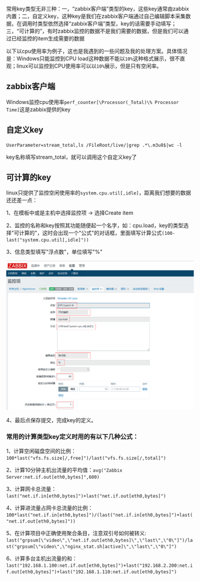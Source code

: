 
常用key类型无非三种：一，“zabbix客户端”类型的key，这些key通常由zabbix内置；二，自定义key，这种key是我们在zabbix客户端通过自己编辑脚本采集数据，在调用时类型依然选择“zabbix客户端”类型，key的话需要手动填写；三，“可计算的”，有时zabbix监控的数据不是我们需要的数据，但是我们可以通过已经监控的item生成需要的数据

以下以cpu使用率为例子，这也是我遇到的一些问题及我的处理方案。具体情况是：Windows只能监控到CPU load这种数据不能以`10%`这种格式展示，很不直观；linux可以监控到CPU使用率可以以`10%`展示，但是只有空闲率。

## zabbix客户端

Windows监控cpu使用率`perf_counter[\Processor(_Total)\% Processor Time]`这是zabbix提供的key

## 自定义key

`UserParameter=stream_total,ls /FileRoot/live/|grep .*\.m3u8$|wc -l`

key名称填写stream_total，就可以调用这个自定义key了

## 可计算的key

linux只提供了监控空闲使用率的`system.cpu.util[,idle]`，距离我们想要的数据还还差一点：

1、在模板中或是主机中选择监控项 -> 选择Create item

2、监控的名称和key按照其功能随便起一个名字，如：cpu.load，key的类型选择"可计算的"，这时会出现一个"公式"的对话框，里面填写计算公式`(100-last("system.cpu.util[,idle]"))`

3、信息类型填写"浮点数"，单位填写"%"

![](cpuload1.png)

4、最后点保存提交，完成key的定义。

### 常用的计算类型key定义时用的有以下几种公式：

1、计算空闲磁盘空间的比例：`100*last("vfs.fs.size[/,free]")/last("vfs.fs.size[/,total]")`

2、计算10分钟主机出流量的平均值：`avg("Zabbix Server:net.if.out[eth0,bytes]",600)`

3、计算网卡总流量：`last("net.if.in[eth0,bytes]")+last("net.if.out[eth0,bytes]")`

4、计算进流量占网卡总流量的比例：`100*last("net.if.in[eth0,bytes]")/(last("net.if.in[eth0,bytes]")+last("net.if.out[eth0,bytes]"))`

5、在计算项目中正确使用聚合条目，注意双引号如何被转义: `last("grpsum[\"video\",\"net.if.out[eth0,bytes]\",\"last\",\"0\"]")/last("grpsum[\"video\",\"nginx_stat.sh[active]\",\"last\",\"0\"]")`

6、计算多台主机出流量的和：`last("192.168.1.100:net.if.out[eth0,bytes]")+last("192.168.2.200:net.if.out[eth0,bytes]")+last("192.168.1.110:net.if.out[eth0,bytes]")`
